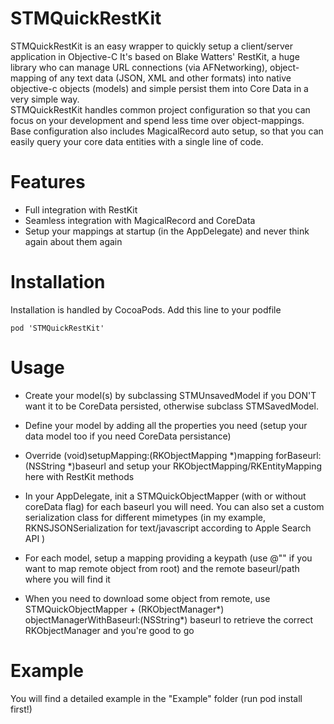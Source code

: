 STMQuickRestKit
==============

STMQuickRestKit is an easy wrapper to quickly setup a client/server application in Objective-C
It's based on Blake Watters' RestKit, a huge library who can manage URL connections (via AFNetworking), object-mapping of any text data (JSON, XML and other formats) into native objective-c objects (models) and simple persist them into Core Data in a very simple way.  
STMQuickRestKit handles common project configuration so that you can focus on your development and spend less time over object-mappings.
Base configuration also includes MagicalRecord auto setup, so that you can easily query your core data entities with a single line of code.

Features
========

*   Full integration with RestKit
*   Seamless integration with MagicalRecord and CoreData
* 	Setup your mappings at startup (in the AppDelegate) and never think again about them again

Installation
============

Installation is handled by CocoaPods.
Add this line to your podfile

	pod 'STMQuickRestKit'


Usage
=====
*   Create your model(s) by subclassing STMUnsavedModel if you DON'T want it to be CoreData persisted, otherwise subclass STMSavedModel.

*   Define your model by adding all the properties you need (setup your data model too if you need CoreData persistance)

* 	Override (void)setupMapping:(RKObjectMapping *)mapping forBaseurl:(NSString *)baseurl and setup your RKObjectMapping/RKEntityMapping here with RestKit methods

*	In your AppDelegate, init a STMQuickObjectMapper (with or without coreData flag) for each baseurl you will need. You can also set a custom serialization class for different mimetypes (in my example, RKNSJSONSerialization for text/javascript according to Apple Search API )

*	For each model, setup a mapping providing a keypath (use @"" if you want to map remote object from root) and the remote baseurl/path where you will find it

*	When you need to download some object from remote, use STMQuickObjectMapper + (RKObjectManager*) objectManagerWithBaseurl:(NSString*) baseurl to retrieve the correct RKObjectManager and you're good to go



Example
=======

You will find a detailed example in the "Example" folder (run pod install first!)